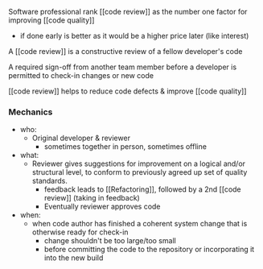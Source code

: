 Software professional rank [[code review]] as the number one factor for improving [[code quality]]
- if done early is better as it would be a higher price later (like interest)

A [[code review]] is a constructive review of a fellow developer's code

A required sign-off from another team member before a developer is permitted to check-in changes or new code

[[code review]] helps to reduce code defects & improve [[code quality]]

### Mechanics
- who:
	- Original developer & reviewer
		- sometimes together in person, sometimes offline
- what:
	- Reviewer gives suggestions for improvement on a logical and/or structural level, to conform to previously agreed up set of quality standards.
		- feedback leads to [[Refactoring]], followed by a 2nd [[code review]] (taking in feedback)
		- Eventually reviewer approves code
- when:
	- when code author has finished a coherent system change that is otherwise ready for check-in
		- change shouldn't be too large/too small
		- before committing the code to the repository or incorporating it into the new build